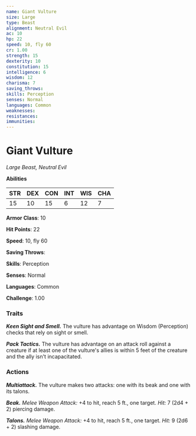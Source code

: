 ```yaml
---
name: Giant Vulture
size: Large
type: Beast
alignment: Neutral Evil
ac: 10
hp: 22
speed: 10, fly 60
cr: 1.00
strength: 15
dexterity: 10
constitution: 15
intelligence: 6
wisdom: 12
charisma: 7
saving_throws: 
skills: Perception
senses: Normal
languages: Common
weaknesses:
resistances:
immunities:
---
```


# Giant Vulture

*Large Beast, Neutral Evil*

**Abilities**

| STR | DEX | CON | INT | WIS | CHA |
| --- | --- | --- | --- | --- | --- |
| 15 | 10 | 15 | 6 | 12 | 7 |

**Armor Class**: 10

**Hit Points**: 22

**Speed**: 10, fly 60

**Saving Throws**: 

**Skills**: Perception

**Senses**: Normal

**Languages**: Common

**Challenge**: 1.00


### Traits
***Keen Sight and Smell.*** The vulture has advantage on Wisdom (Perception) checks that rely on sight or smell.

***Pack Tactics.*** The vulture has advantage on an attack roll against a creature if at least one of the vulture's allies is within 5 feet of the creature and the ally isn't incapacitated.

### Actions
***Multiattack.*** The vulture makes two attacks: one with its beak and one with its talons. 

***Beak.*** *Melee Weapon Attack:* +4 to hit, reach 5 ft., one target. *Hit:* 7 (2d4 + 2) piercing damage. 

***Talons.*** *Melee Weapon Attack:* +4 to hit, reach 5 ft., one target. *Hit:* 9 (2d6 + 2) slashing damage.
